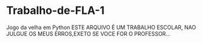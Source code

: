# Trabalho-de-FLA-1
Jogo da velha em Python
ESTE ARQUIVO É UM TRABALHO ESCOLAR, NAO JULGUE OS MEUS ERROS,EXETO SE VOCE FOR O PROFESSOR...
